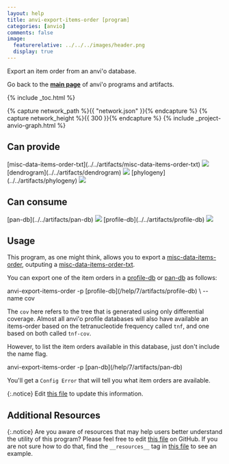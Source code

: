 ```yaml
---
layout: help
title: anvi-export-items-order [program]
categories: [anvio]
comments: false
image:
  featurerelative: ../../../images/header.png
  display: true
---
```


Export an item order from an anvi&#x27;o database.

Go back to the **[main page](../../)** of anvi'o programs and artifacts.


{% include _toc.html %}
<div id="svg" class="subnetwork"></div>
{% capture network_path %}{{ "network.json" }}{% endcapture %}
{% capture network_height %}{{ 300 }}{% endcapture %}
{% include _project-anvio-graph.html %}


## Can provide

<p style="text-align: left" markdown="1"><span class="artifact-p">[misc-data-items-order-txt](../../artifacts/misc-data-items-order-txt) <img src="../../images/icons/TXT.png" class="artifact-icon-mini" /></span> <span class="artifact-p">[dendrogram](../../artifacts/dendrogram) <img src="../../images/icons/NEWICK.png" class="artifact-icon-mini" /></span> <span class="artifact-p">[phylogeny](../../artifacts/phylogeny) <img src="../../images/icons/NEWICK.png" class="artifact-icon-mini" /></span></p>

## Can consume

<p style="text-align: left" markdown="1"><span class="artifact-r">[pan-db](../../artifacts/pan-db) <img src="../../images/icons/DB.png" class="artifact-icon-mini" /></span> <span class="artifact-r">[profile-db](../../artifacts/profile-db) <img src="../../images/icons/DB.png" class="artifact-icon-mini" /></span></p>

## Usage


This program, as one might think, allows you to export a <span class="artifact-n">[misc-data-items-order](/help/7/artifacts/misc-data-items-order)</span>, outputing a <span class="artifact-n">[misc-data-items-order-txt](/help/7/artifacts/misc-data-items-order-txt)</span>. 

You can export one of the item orders in a <span class="artifact-n">[profile-db](/help/7/artifacts/profile-db)</span> or <span class="artifact-n">[pan-db](/help/7/artifacts/pan-db)</span> as follows: 

<div class="codeblock" markdown="1">
anvi&#45;export&#45;items&#45;order &#45;p <span class="artifact&#45;n">[profile&#45;db](/help/7/artifacts/profile&#45;db)</span> \
                        &#45;&#45;name cov
</div>

The `cov` here refers to the tree that is generated using only differential coverage. Almost all anvi'o profile databases will also have available an items-order based on the tetranucleotide frequency called `tnf`, and one based on both called `tnf-cov`. 

However, to list the item orders available in this database, just don't include the name flag.  

<div class="codeblock" markdown="1">
anvi&#45;export&#45;items&#45;order &#45;p <span class="artifact&#45;n">[pan&#45;db](/help/7/artifacts/pan&#45;db)</span> 
</div>

You'll get a `Config Error` that will tell you what item orders are available. 


{:.notice}
Edit [this file](https://github.com/merenlab/anvio/tree/master/anvio/docs/programs/anvi-export-items-order.md) to update this information.


## Additional Resources



{:.notice}
Are you aware of resources that may help users better understand the utility of this program? Please feel free to edit [this file](https://github.com/merenlab/anvio/tree/master/bin/anvi-export-items-order) on GitHub. If you are not sure how to do that, find the `__resources__` tag in [this file](https://github.com/merenlab/anvio/blob/master/bin/anvi-interactive) to see an example.
